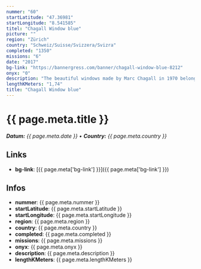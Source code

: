 ```yaml
---
nummer: "60"
startLatitude: "47.36981"
startLongitude: "8.541585"
titel: "Chagall Window blue"
picture: ""
region: "Zürich"
country: "Schweiz/Suisse/Svizzera/Svizra"
completed: "1350"
missions: "6"
date: "2017"
bg-link: "https://bannergress.com/banner/chagall-window-blue-8212"
onyx: "0"
description: "The beautiful windows made by Marc Chagall in 1970 belong to the modern, yet classic cultural heritage of Zurich and bring many tourists to Fraumünster.\n\nOptimal starting point for all three windows"
lengthKMeters: "1,74"
title: "Chagall Window blue"
---
```


# {{ page.meta.title }}
_**Datum:** {{ page.meta.date }} • **Country:** {{ page.meta.country }}_

## Links
- **bg-link**: [{{ page.meta['bg-link'] }}]({{ page.meta['bg-link'] }})

## Infos
- **nummer**: {{ page.meta.nummer }}
- **startLatitude**: {{ page.meta.startLatitude }}
- **startLongitude**: {{ page.meta.startLongitude }}
- **region**: {{ page.meta.region }}
- **country**: {{ page.meta.country }}
- **completed**: {{ page.meta.completed }}
- **missions**: {{ page.meta.missions }}
- **onyx**: {{ page.meta.onyx }}
- **description**: {{ page.meta.description }}
- **lengthKMeters**: {{ page.meta.lengthKMeters }}

